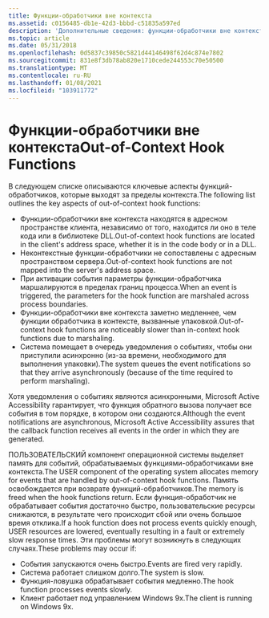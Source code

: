 ```yaml
---
title: Функции-обработчики вне контекста
ms.assetid: c0156485-db1e-42d3-bbbd-c51835a597ed
description: 'Дополнительные сведения: функции-обработчики вне контекста'
ms.topic: article
ms.date: 05/31/2018
ms.openlocfilehash: 0d5837c39850c5821d44146498f62d4c874e7802
ms.sourcegitcommit: 831e8f3db78ab820e1710cede244553c70e50500
ms.translationtype: MT
ms.contentlocale: ru-RU
ms.lasthandoff: 01/08/2021
ms.locfileid: "103911772"
---
```

# <a name="out-of-context-hook-functions"></a><span data-ttu-id="d9a9b-103">Функции-обработчики вне контекста</span><span class="sxs-lookup"><span data-stu-id="d9a9b-103">Out-of-Context Hook Functions</span></span>

<span data-ttu-id="d9a9b-104">В следующем списке описываются ключевые аспекты функций-обработчиков, которые выходят за пределы контекста.</span><span class="sxs-lookup"><span data-stu-id="d9a9b-104">The following list outlines the key aspects of out-of-context hook functions:</span></span>

-   <span data-ttu-id="d9a9b-105">Функции-обработчики вне контекста находятся в адресном пространстве клиента, независимо от того, находится ли оно в теле кода или в библиотеке DLL.</span><span class="sxs-lookup"><span data-stu-id="d9a9b-105">Out-of-context hook functions are located in the client's address space, whether it is in the code body or in a DLL.</span></span>
-   <span data-ttu-id="d9a9b-106">Неконтекстные функции-обработчики не сопоставлены с адресным пространством сервера.</span><span class="sxs-lookup"><span data-stu-id="d9a9b-106">Out-of-context hook functions are not mapped into the server's address space.</span></span>
-   <span data-ttu-id="d9a9b-107">При активации события параметры функции-обработчика маршалируются в пределах границ процесса.</span><span class="sxs-lookup"><span data-stu-id="d9a9b-107">When an event is triggered, the parameters for the hook function are marshaled across process boundaries.</span></span>
-   <span data-ttu-id="d9a9b-108">Функции-обработчики вне контекста заметно медленнее, чем функции обработчика в контексте, вызванные упаковкой.</span><span class="sxs-lookup"><span data-stu-id="d9a9b-108">Out-of-context hook functions are noticeably slower than in-context hook functions due to marshaling.</span></span>
-   <span data-ttu-id="d9a9b-109">Система помещает в очередь уведомления о событиях, чтобы они приступили асинхронно (из-за времени, необходимого для выполнения упаковки).</span><span class="sxs-lookup"><span data-stu-id="d9a9b-109">The system queues the event notifications so that they arrive asynchronously (because of the time required to perform marshaling).</span></span>

<span data-ttu-id="d9a9b-110">Хотя уведомления о событиях являются асинхронными, Microsoft Active Accessibility гарантирует, что функция обратного вызова получает все события в том порядке, в котором они создаются.</span><span class="sxs-lookup"><span data-stu-id="d9a9b-110">Although the event notifications are asynchronous, Microsoft Active Accessibility assures that the callback function receives all events in the order in which they are generated.</span></span>

<span data-ttu-id="d9a9b-111">ПОЛЬЗОВАТЕЛЬСКИЙ компонент операционной системы выделяет память для событий, обрабатываемых функциями-обработчиками вне контекста.</span><span class="sxs-lookup"><span data-stu-id="d9a9b-111">The USER component of the operating system allocates memory for events that are handled by out-of-context hook functions.</span></span> <span data-ttu-id="d9a9b-112">Память освобождается при возврате функций-обработчиков.</span><span class="sxs-lookup"><span data-stu-id="d9a9b-112">The memory is freed when the hook functions return.</span></span> <span data-ttu-id="d9a9b-113">Если функция-обработчик не обрабатывает события достаточно быстро, пользовательские ресурсы снижаются, в результате чего происходит сбой или очень большое время отклика.</span><span class="sxs-lookup"><span data-stu-id="d9a9b-113">If a hook function does not process events quickly enough, USER resources are lowered, eventually resulting in a fault or extremely slow response times.</span></span> <span data-ttu-id="d9a9b-114">Эти проблемы могут возникнуть в следующих случаях.</span><span class="sxs-lookup"><span data-stu-id="d9a9b-114">These problems may occur if:</span></span>

-   <span data-ttu-id="d9a9b-115">События запускаются очень быстро.</span><span class="sxs-lookup"><span data-stu-id="d9a9b-115">Events are fired very rapidly.</span></span>
-   <span data-ttu-id="d9a9b-116">Система работает слишком долго.</span><span class="sxs-lookup"><span data-stu-id="d9a9b-116">The system is slow.</span></span>
-   <span data-ttu-id="d9a9b-117">Функция-ловушка обрабатывает события медленно.</span><span class="sxs-lookup"><span data-stu-id="d9a9b-117">The hook function processes events slowly.</span></span>
-   <span data-ttu-id="d9a9b-118">Клиент работает под управлением Windows 9x.</span><span class="sxs-lookup"><span data-stu-id="d9a9b-118">The client is running on Windows 9x.</span></span>

 

 




